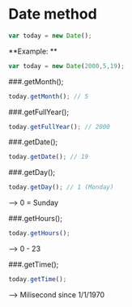 # Date method

```js
var today = new Date(); 
```

**Example: **

```js
var today = new Date(2000,5,19);
```

###.getMonth();

```js
today.getMonth(); // 5
```

###.getFullYear();

```js
today.getFullYear(); // 2000
```

###.getDate();

```js
today.getDate(); // 19
```

###.getDay();

```js
today.getDay(); // 1 (Monday)
```
--> 0 = Sunday

###.getHours();

```js
today.getHours(); 
```
--> 0 - 23

###.getTime();

```js
today.getTime();
```

--> Milisecond since 1/1/1970